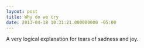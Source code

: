 ```yaml
---
layout: post
title: Why do we cry
date: 2013-04-18 10:31:21.000000000 -05:00
---
```

<p>A very logical explanation for tears of sadness and joy.</p>
